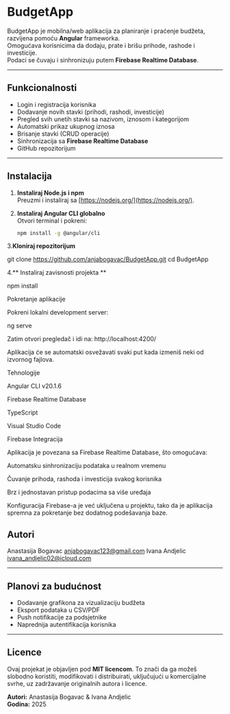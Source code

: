 #  BudgetApp

BudgetApp je mobilna/web aplikacija za planiranje i praćenje budžeta, razvijena pomoću **Angular** frameworka.  
Omogućava korisnicima da dodaju, prate i brišu prihode, rashode i investicije.  
Podaci se čuvaju i sinhronizuju putem **Firebase Realtime Database**.

---

##  Funkcionalnosti

- Login i registracija korisnika  
- Dodavanje novih stavki (prihodi, rashodi, investicije)  
- Pregled svih unetih stavki sa nazivom, iznosom i kategorijom  
- Automatski prikaz ukupnog iznosa  
- Brisanje stavki (CRUD operacije)  
- Sinhronizacija sa **Firebase Realtime Database**  
- GitHub repozitorijum 

---
## Instalacija 

1. **Instaliraj Node.js i npm**  
   Preuzmi i instaliraj sa [https://nodejs.org/](https://nodejs.org/).  

2. **Instaliraj Angular CLI globalno**  
   Otvori terminal i pokreni:
   ```bash
   npm install -g @angular/cli
3.**Kloniraj repozitorijum**

git clone <https://github.com/anjabogavac/BudgetApp.git>
cd BudgetApp

4.** Instaliraj zavisnosti projekta **

npm install


Pokretanje aplikacije

Pokreni lokalni development server:

ng serve


Zatim otvori pregledač i idi na: http://localhost:4200/

Aplikacija će se automatski osvežavati svaki put kada izmeniš neki od izvornog fajlova.

Tehnologije

Angular CLI v20.1.6

Firebase Realtime Database

TypeScript

Visual Studio Code

Firebase Integracija

Aplikacija je povezana sa Firebase Realtime Database, što omogućava:

Automatsku sinhronizaciju podataka u realnom vremenu

Čuvanje prihoda, rashoda i investicija svakog korisnika

Brz i jednostavan pristup podacima sa više uređaja

Konfiguracija Firebase-a je već uključena u projektu, tako da je aplikacija spremna za pokretanje bez dodatnog podešavanja baze.

##  Autori
Anastasija Bogavac <anjabogavac123@gmail.com>
Ivana Andjelic <ivana_andjelic02@icloud.com>

---

## Planovi za budućnost

- Dodavanje grafikona za vizualizaciju budžeta
- Eksport podataka u CSV/PDF
- Push notifikacije za podsjetnike
- Naprednija autentifikacija korisnika

---

## Licence

Ovaj projekat je objavljen pod **MIT licencom**.
 To znači da ga možeš slobodno koristiti, modifikovati i distribuirati, uključujući u komercijalne svrhe, uz zadržavanje originalnih autora i licence.  

**Autori:** Anastasija Bogavac & Ivana Andjelic  
**Godina:** 2025




